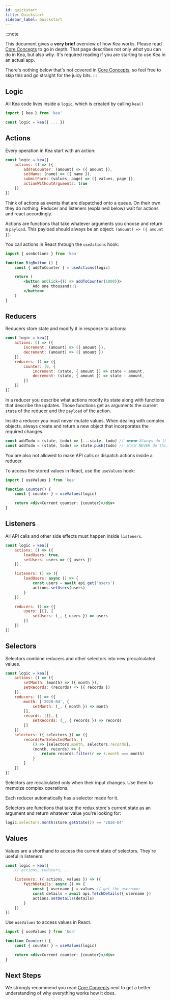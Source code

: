 ```yaml
---
id: quickstart
title: Quickstart
sidebar_label: Quickstart
---
```


:::note

This document gives a **very brief** overview of how Kea works. 
Please read [Core Concepts](/docs/concepts) to go in depth.
That page describes not only *what* you can do in Kea, but also *why*. It's required
reading if you are starting to use Kea in an actual app.

There's nothing below that's not covered in [Core Concepts](/docs/concepts), so feel free 
to skip this and go straight for the juicy bits.
:::


## Logic

All Kea code lives inside a `logic`, which is created by calling `kea()`

```javascript
import { kea } from 'kea'

const logic = kea({ ... })
```

## Actions

Every operation in Kea start with an action:

```javascript
const logic = kea({
    actions: () => ({
        addToCounter: (amount) => ({ amount }),
        setName: (name) => ({ name }),
        submitForm: (values, page) => ({ values, page }),
        actionWithoutArguments: true        
    })
})
```

Think of actions as events that are dispatched onto a queue. On their own they do nothing.
Reducer and listeners (explained below) wait for actions and react accordingly.

Actions are functions that take whatever arguments you choose and return a `payload`. 
This payload should always be an object: `(amount) => ({ amount })`.

You call actions in React through the `useActions` hook:

```jsx
import { useActions } from 'kea'

function BigButton () {
    const { addToCounter } = useActions(logic)

    return (
        <button onClick={() => addToCounter(1000)}>
            Add one thousand! 🤩
        </button>
    )
}
```

## Reducers

Reducers store state and modify it in response to actions:

```javascript
const logic = kea({
    actions: () => ({
        increment: (amount) => ({ amount }),
        decrement: (amount) => ({ amount })
    }),
    reducers: () => ({
        counter: [0, { 
            increment: (state, { amount }) => state + amount,
            decrement: (state, { amount }) => state - amount,
        }]
    })
})
```

In a reducer you describe what actions modify its state along with functions that describe
the updates. Those functions get as arguments the current `state` of the reducer 
and the `payload` of the action.

Inside a reducer you must never mutate values. When dealing with complex objects, 
always create and return a new object that incorporates the required changes.

```javascript
const addTodo = (state, todo) => [...state, todo] // ❤️❤️❤️ Always do this!
const addTodo = (state, todo) => state.push(todo) // ☠️☠️☠️ NEVER do this!
```

You are also not allowed to make API calls or dispatch actions inside a reducer.

To access the stored values in React, use the `useValues` hook:

```jsx
import { useValues } from 'kea'

function Counter() {
    const { counter } = useValues(logic)

    return <div>Current counter: {counter}</div>
}
```

## Listeners

All API calls and other side effects must happen inside `listeners`.

```javascript
const logic = kea({
    actions: () => ({
        loadUsers: true,
        setUsers: users => ({ users })
    }),

    listeners: () => ({
        loadUsers: async () => {
            const users = await api.get('users')
            actions.setUsers(users)
        } 
    }),

    reducers: () => ({
        users: [[], {
            setUsers: (_, { users }) => users
        }]  
    })
})
```

## Selectors

Selectors combine reducers and other selectors into new precalculated values.

```javascript
const logic = kea({
    actions: () => ({
        setMonth: (month) => ({ month }),
        setRecords: (records) => ({ records })
    }),
    reducers: () => ({
        month: ['2020-04', {
            setMonth: (_, { month }) => month
        }],
        records: [[], {
            setRecords: (_, { records }) => records
        }]  
    }),
    selectors: ({ selectors }) => ({
        recordsForSelectedMonth: [
            () => [selectors.month, selectors.records],
            (month, records) => {
                return records.filter(r => r.month === month)
            }
        ]
    })
})
```

Selectors are recalculated only when their input changes. Use them to memoize complex
operations.

Each reducer automatically has a selector made for it.

Selectors are functions that take the redux store's current state as an argument and return
whatever value you're looking for:
 
```javascript
logic.selectors.month(store.getState()) == '2020-04'
```  

## Values

Values are a shorthand to access the current state of selectors. They're useful in listeners:

```javascript
const logic = kea({
    // actions, reducers, ...

    listeners: ({ actions, values }) => ({
        fetchDetails: async () => {
            const { username } = values // get the username
            const details = await api.fetchDetails({ username })
            actions.setDetails(details)
        }
    })
})
```

Use `useValues` to access values in React.

```jsx
import { useValues } from 'kea'

function Counter() {
    const { counter } = useValues(logic)

    return <div>Current counter: {counter}</div>
}
```

## Next Steps

We strongly recommend you read [Core Concepts](/docs/concepts) next to get a better
understanding of why everything works how it does.
